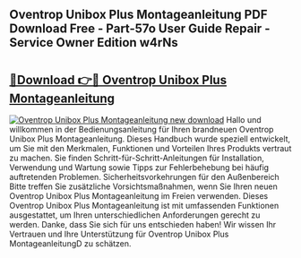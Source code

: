 ## Oventrop Unibox Plus Montageanleitung PDF Download Free - Part-57o User Guide Repair - Service Owner Edition w4rNs

# <h2><a href="http://df7t9w.blite.top/?on=Oventrop+Unibox+Plus+Montageanleitung">🔗Download 👉🔴 Oventrop Unibox Plus Montageanleitung</a></h2>

[![Oventrop Unibox Plus Montageanleitung new download](https://i.imgur.com/lujVjoI.png)](http://df7t9w.blite.top/?on=Oventrop+Unibox+Plus+Montageanleitung)
Hallo und willkommen in der Bedienungsanleitung für Ihren brandneuen Oventrop Unibox Plus Montageanleitung. Dieses Handbuch wurde speziell entwickelt, um Sie mit den Merkmalen, Funktionen und Vorteilen Ihres Produkts vertraut zu machen. Sie finden Schritt-für-Schritt-Anleitungen für Installation, Verwendung und Wartung sowie Tipps zur Fehlerbehebung bei häufig auftretenden Problemen. Sicherheitsvorkehrungen für den Außenbereich Bitte treffen Sie zusätzliche Vorsichtsmaßnahmen, wenn Sie Ihren neuen Oventrop Unibox Plus Montageanleitung im Freien verwenden. Dieses Oventrop Unibox Plus Montageanleitung ist mit umfassenden Funktionen ausgestattet, um Ihren unterschiedlichen Anforderungen gerecht zu werden. Danke, dass Sie sich für uns entschieden haben! Wir wissen Ihr Vertrauen und Ihre Unterstützung für Oventrop Unibox Plus MontageanleitungD zu schätzen.

